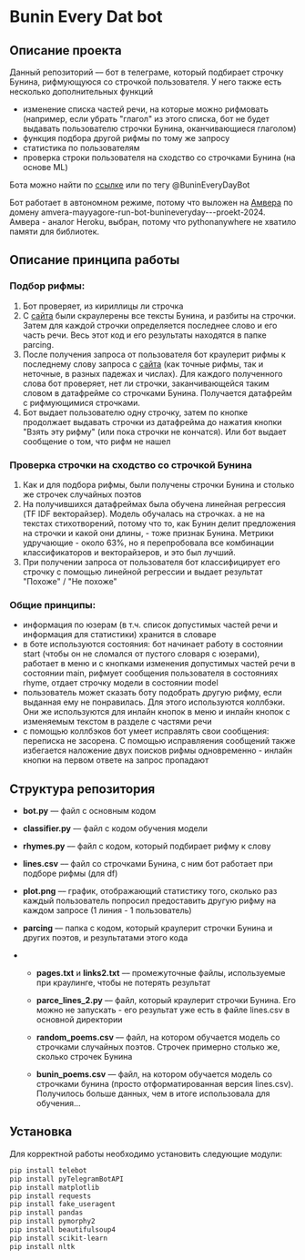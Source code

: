 # Bunin Every Dat bot

## Описание проекта
Данный репозиторий –– бот в телеграме, который подбирает строчку Бунина, рифмующуюся со строчкой пользователя. У него также есть несколько дополнительных функций

- изменение списка частей речи, на которые можно рифмовать (например, если убрать "глагол" из этого списка, бот не будет выдавать пользователю строчки Бунина, оканчивающиеся глаголом)
- функция подбора другой рифмы по тому же запросу
- статистика по пользователям
- проверка строки пользователя на сходство со строчками Бунина (на основе ML)

Бота можно найти по [ссылке](https://t.me/BuninEveryDayBot) или по тегу @BuninEveryDayBot

Бот работает в автономном режиме, потому что выложен на [Амвера](https://cloud.amvera.ru) по домену amvera-mayyagore-run-bot-bunineveryday---proekt-2024. Амвера - аналог Heroku, выбран, потому что pythonanywhere не хватило памяти для библиотек.

## Описание принципа работы

### Подбор рифмы:
1. Бот проверяет, из кириллицы ли строчка
2. С [сайта](https://www.culture.ru/literature/poems/author-ivan-bunin) были скраулерены все тексты Бунина, и разбиты на строчки. Затем для каждой строчки определяется последнее слово и его часть речи. Весь этот код и его результаты находятся в папке parcing.
3. После получения запроса от пользователя бот краулерит рифмы к последнему слову запроса с [сайта](https://rifme.net/) (как точные рифмы, так и неточные, в разных падежах и числах). Для каждого полученного слова бот проверяет, нет ли строчки, заканчивающейся таким словом в датафрейме со строчками Бунина. Получается датафрейм с рифмующимися строчками.
4. Бот выдает пользователю одну строчку, затем по кнопке продолжает выдавать строчки из датафрейма до нажатия кнопки "Взять эту рифму" (или пока строчки не кончатся). Или бот выдает сообщение о том, что рифм не нашел

### Проверка строчки на сходство со строчкой Бунина
1. Как и для подбора рифмы, были получены строчки Бунина и столько же строчек случайных поэтов
2. На получившихся датафреймах была обучена линейная регрессия (TF IDF векторайзер). Модель обучалась на строчках. а не на текстах стихотворений, потому что то, как Бунин делит предложения на строчки и какой они длины, - тоже признак Бунина. Метрики удручающие - около 63%, но я перепробовала все комбинации классификаторов и векторайзеров, и это был лучший.
3. При получении запроса от пользователя бот классифицирует его строчку с помощью линейной регрессии и выдает результат "Похоже" / "Не похоже"

### Общие принципы:
- информация по юзерам (в т.ч. список допустимых частей речи и информация для статистики) хранится в словаре
- в боте используются состояния: бот начинает работу в состоянии start (чтобы он не сломался от пустого словаря с юзерами), работает в меню и с кнопками изменения допустимых частей речи в состоянии main, рифмует сообщения пользователя в состояниях rhyme, отдает строчку модели в состоянии model
- пользователь может сказать боту подобрать другую рифму, если выданная ему не понравилась. Для этого используются коллбэки. Они же используются для инлайн кнопок в меню и инлайн кнопок с изменяемым текстом в разделе с частями речи
- с помощью коллбэков бот умеет исправлять свои сообщения: переписка не засорена. С помощью исправляения сообщений также избегается наложение двух поисков рифмы одновременно - инлайн кнопки на первом ответе на запрос пропадают
   

## Структура репозитория
- **bot.py** –– файл с основным кодом

- **classifier.py** –– файл с кодом обучения модели

- **rhymes.py** –– файл с кодом, который подбирает рифму к слову  

- **lines.csv** –– файл со строчками Бунина, с ним бот работает при подборе рифмы (для df)

- **plot.png** –– график, отображающий статистику того, сколько раз каждый пользователь попросил предоставить другую рифму на каждом запросе (1 линия - 1 пользователь)

- **parcing** –– папка с кодом, который краулерит строчки Бунина и других поэтов, и результатами этого кода
- 
    - **pages.txt** и **links2.txt** –– промежуточные файлы, используемые при краулинге, чтобы не потерять результат

    - **parce_lines_2.py** –– файл, который краулерит строчки Бунина. Его можно не запускать - его результат уже есть в файле lines.csv в основной директории

    - **random_poems.csv**  –– файл, на котором обучается модель со строчками случайных поэтов. Строчек примерно столько же, сколько строчек Бунина
      
    - **bunin_poems.csv**  –– файл, на котором обучается модель со строчками бунина (просто отформатированная версия lines.csv). Получилось больше данных, чем в итоге использовала для обучения...


## Установка

Для корректной работы необходимо установить следующие модули:

```bash
pip install telebot
pip install pyTelegramBotAPI
pip install matplotlib
pip install requests
pip install fake_useragent
pip install pandas
pip install pymorphy2
pip install beautifulsoup4
pip install scikit-learn
pip install nltk
```
